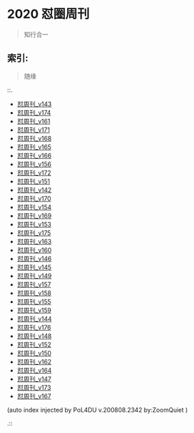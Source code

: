 # 2020 怼圈周刊
> 知行合一

## 索引:
> 随缘

::.

- [ 怼周刊_v143](143w.md)
- [ 怼周刊_v174](174w.md)
- [ 怼周刊_v161](161w.md)
- [ 怼周刊_v171](171w.md)
- [ 怼周刊_v168](168w.md)
- [ 怼周刊_v165](165w.md)
- [ 怼周刊_v166](166w.md)
- [ 怼周刊_v156](156w.md)
- [ 怼周刊_v172](172w.md)
- [ 怼周刊_v151](151w.md)
- [ 怼周刊_v142](142w.md)
- [ 怼周刊_v170](170w.md)
- [ 怼周刊_v154](154w.md)
- [ 怼周刊_v169](169w.md)
- [ 怼周刊_v153](153w.md)
- [ 怼周刊_v175](175w.md)
- [ 怼周刊_v163](163w.md)
- [ 怼周刊_v160](160w.md)
- [ 怼周刊_v146](146w.md)
- [ 怼周刊_v145](145w.md)
- [ 怼周刊_v149](149w.md)
- [ 怼周刊_v157](157w.md)
- [ 怼周刊_v158](158w.md)
- [ 怼周刊_v155](155w.md)
- [ 怼周刊_v159](159w.md)
- [ 怼周刊_v144](144w.md)
- [ 怼周刊_v176](176w.md)
- [ 怼周刊_v148](148w.md)
- [ 怼周刊_v152](152w.md)
- [ 怼周刊_v150](150w.md)
- [ 怼周刊_v162](162w.md)
- [ 怼周刊_v164](164w.md)
- [ 怼周刊_v147](147w.md)
- [ 怼周刊_v173](173w.md)
- [ 怼周刊_v167](167w.md)

(auto index injected by 
PoL4DU v.200808.2342 by:ZoomQuiet
)

.::


